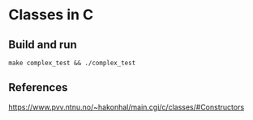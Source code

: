 # Classes in C

## Build and run

    make complex_test && ./complex_test

## References

https://www.pvv.ntnu.no/~hakonhal/main.cgi/c/classes/#Constructors
